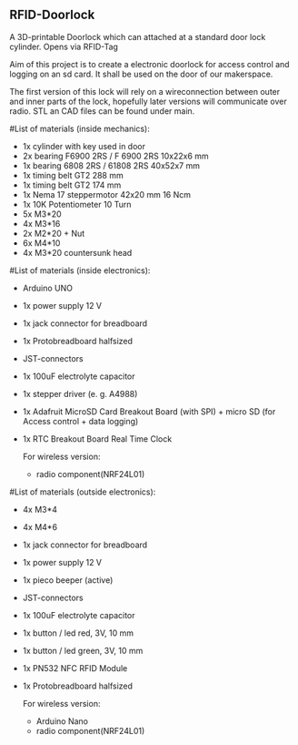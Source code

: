 ## RFID-Doorlock
A 3D-printable Doorlock which can attached at a standard door lock cylinder. Opens via RFID-Tag

Aim of this project is to create a electronic doorlock for access control and logging on an sd card. It shall be used on the door of our makerspace. 

The first version of this lock will rely on a wireconnection between outer and inner parts of the lock, hopefully later versions will communicate over radio. STL an CAD files can be found under main.

#List of materials (inside mechanics):

- 1x cylinder with key used in door
- 2x bearing F6900 2RS / F 6900 2RS 10x22x6 mm
- 1x bearing 6808 2RS / 61808 2RS 40x52x7 mm
- 1x timing belt GT2 288 mm 
- 1x timing belt GT2 174 mm
- 1x Nema 17 steppermotor 42x20 mm 16 Ncm
- 1x 10K Potentiometer 10 Turn
- 5x M3*20
- 4x M3*16
- 2x M2*20 + Nut
- 6x M4*10
- 4x M3*20 countersunk head

#List of materials (inside electronics):

- Arduino UNO
- 1x power supply 12 V
- 1x jack connector for breadboard
- 1x Protobreadboard halfsized
- JST-connectors
- 1x 100uF electrolyte capacitor
- 1x stepper driver (e. g. A4988)
- 1x Adafruit MicroSD Card Breakout Board (with SPI) + micro SD (for Access control + data logging)
- 1x RTC Breakout Board Real Time Clock

  For wireless version:
  - radio component(NRF24L01)

#List of materials (outside electronics):

- 4x M3*4
- 4x M4*6
- 1x jack connector for breadboard
- 1x power supply 12 V
- 1x pieco beeper (active)
- JST-connectors
- 1x 100uF electrolyte capacitor
- 1x button / led red, 3V, 10 mm
- 1x button / led green, 3V, 10 mm
- 1x PN532 NFC RFID Module
- 1x Protobreadboard halfsized
  
  For wireless version: 
  - Arduino Nano
  - radio component(NRF24L01)
   


